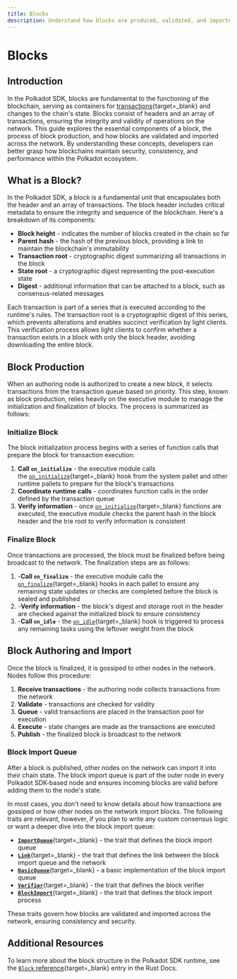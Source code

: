```yaml
---
title: Blocks
description: Understand how blocks are produced, validated, and imported in Polkadot SDK-based blockchains, covering initialization, finalization, and authoring processes.
---
```


# Blocks

## Introduction

In the Polkadot SDK, blocks are fundamental to the functioning of the blockchain, serving as containers for [transactions](/polkadot-protocol/rollup-basics/blocks-transactions-fees/transactions/){target=\_blank} and changes to the chain's state. Blocks consist of headers and an array of transactions, ensuring the integrity and validity of operations on the network. This guide explores the essential components of a block, the process of block production, and how blocks are validated and imported across the network. By understanding these concepts, developers can better grasp how blockchains maintain security, consistency, and performance within the Polkadot ecosystem.

## What is a Block?

In the Polkadot SDK, a block is a fundamental unit that encapsulates both the header and an array of transactions. The block header includes critical metadata to ensure the integrity and sequence of the blockchain. Here's a breakdown of its components:

- **Block height** - indicates the number of blocks created in the chain so far
- **Parent hash** - the hash of the previous block, providing a link to maintain the blockchain's immutability
- **Transaction root** - cryptographic digest summarizing all transactions in the block
- **State root** - a cryptographic digest representing the post-execution state
- **Digest** - additional information that can be attached to a block, such as consensus-related messages

Each transaction is part of a series that is executed according to the runtime's rules. The transaction root is a cryptographic digest of this series, which prevents alterations and enables succinct verification by light clients. This verification process allows light clients to confirm whether a transaction exists in a block with only the block header, avoiding downloading the entire block.

## Block Production

When an authoring node is authorized to create a new block, it selects transactions from the transaction queue based on priority. This step, known as block production, relies heavily on the executive module to manage the initialization and finalization of blocks. The process is summarized as follows:

### Initialize Block

The block initialization process begins with a series of function calls that prepare the block for transaction execution:

1. **Call `on_initialize`** - the executive module calls the [`on_initialize`](https://paritytech.github.io/polkadot-sdk/master/frame_support/traits/trait.Hooks.html#method.on_initialize){target=\_blank} hook from the system pallet and other runtime pallets to prepare for the block's transactions
2. **Coordinate runtime calls** - coordinates function calls in the order defined by the transaction queue
3. **Verify information** - once [`on_initialize`](https://paritytech.github.io/polkadot-sdk/master/frame_support/traits/trait.Hooks.html#method.on_initialize){target=\_blank} functions are executed, the executive module checks the parent hash in the block header and the trie root to verify information is consistent

### Finalize Block

Once transactions are processed, the block must be finalized before being broadcast to the network. The finalization steps are as follows:

1. -**Call `on_finalize`** - the executive module calls the [`on_finalize`](https://paritytech.github.io/polkadot-sdk/master/frame_support/traits/trait.Hooks.html#method.on_finalize){target=\_blank} hooks in each pallet to ensure any remaining state updates or checks are completed before the block is sealed and published 
2. -**Verify information** - the block's digest and storage root in the header are checked against the initialized block to ensure consistency
3. -**Call `on_idle`** - the [`on_idle`](https://paritytech.github.io/polkadot-sdk/master/frame_support/traits/trait.Hooks.html#method.on_idle){target=\_blank} hook is triggered to process any remaining tasks using the leftover weight from the block

## Block Authoring and Import

Once the block is finalized, it is gossiped to other nodes in the network. Nodes follow this procedure:

1. **Receive transactions** - the authoring node collects transactions from the network
2. **Validate** - transactions are checked for validity
3. **Queue** - valid transactions are placed in the transaction pool for execution
4. **Execute** - state changes are made as the transactions are executed
5. **Publish** - the finalized block is broadcast to the network

### Block Import Queue

After a block is published, other nodes on the network can import it into their chain state. The block import queue is part of the outer node in every Polkadot SDK-based node and ensures incoming blocks are valid before adding them to the node's state.

In most cases, you don't need to know details about how transactions are gossiped or how other nodes on the network import blocks. The following traits are relevant, however, if you plan to write any custom consensus logic or want a deeper dive into the block import queue:

- [**`ImportQueue`**](https://paritytech.github.io/polkadot-sdk/master/sc_consensus/import_queue/trait.ImportQueue.html){target=\_blank} - the trait that defines the block import queue
- [**`Link`**](https://paritytech.github.io/polkadot-sdk/master/sc_consensus/import_queue/trait.Link.html){target=\_blank} - the trait that defines the link between the block import queue and the network
- [**`BasicQueue`**](https://paritytech.github.io/polkadot-sdk/master/sc_consensus/import_queue/struct.BasicQueue.html){target=\_blank} - a basic implementation of the block import queue
- [**`Verifier`**](https://paritytech.github.io/polkadot-sdk/master/sc_consensus/import_queue/trait.Verifier.html){target=\_blank} - the trait that defines the block verifier
- [**`BlockImport`**](https://paritytech.github.io/polkadot-sdk/master/sc_consensus/block_import/trait.BlockImport.html){target=\_blank} - the trait that defines the block import process

These traits govern how blocks are validated and imported across the network, ensuring consistency and security.

## Additional Resources

To learn more about the block structure in the Polkadot SDK runtime, see the [`Block` reference](https://paritytech.github.io/polkadot-sdk/master/sp_runtime/traits/trait.Block.html){target=\_blank} entry in the Rust Docs.